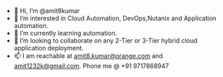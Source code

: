 - 👋 Hi, I’m @amit8kumar
- 👀 I’m interested in Cloud Automation, DevOps,Nutanix and Application automation.
- 🌱 I’m currently learning automation.
- 💞️ I’m looking to collaborate on any 2-Tier or 3-Tier hybrid cloud application deployment.
- 📫 I am reachable at amit8.kumar@orange.com and amit1232k@gmail.com. Phone me @ +91 9717868947

<!---
amit8kumar/amit8kumar is a ✨ special ✨ repository because its `README.md` (this file) appears on your GitHub profile.
You can click the Preview link to take a look at your changes.
--->
